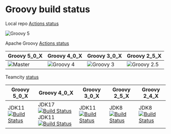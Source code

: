 # Groovy build status

Local repo [Actions status](https://github.com/paulk-asert/groovy-status/actions/workflows/groovy-build-test.yml)

![Groovy 5](https://github.com/paulk-asert/groovy-status/actions/workflows/groovy-build-test.yml/badge.svg)

Apache Groovy [Actions status](https://github.com/apache/groovy/actions/workflows/groovy-build-test.yml)

| Groovy 5_0_X | Groovy 4_0_X | Groovy 3_0_X | Groovy 2_5_X |
| ------------ | ------------ | ------------ | ------------ |
| ![Master](https://github.com/apache/groovy/actions/workflows/groovy-build-test.yml/badge.svg) | ![Groovy 4](https://github.com/apache/groovy/actions/workflows/groovy-build-test.yml/badge.svg?branch=GROOVY_4_0_X) | ![Groovy 3](https://github.com/apache/groovy/actions/workflows/build-test.yml/badge.svg?branch=GROOVY_3_0_X) | ![Groovy 2.5](https://github.com/apache/groovy/actions/workflows/build-test.yml/badge.svg?branch=GROOVY_2_5_X) |

Teamcity [status](https://ci.groovy-lang.org?guest=1)

| Groovy 5_0_X | Groovy 4_0_X | Groovy 3_0_X | Groovy 2_5_X | Groovy 2_4_X |
| ------------ | ------------ | ------------ | ------------ | ------------ |
| JDK11 [![Build Status](http://ci.groovy-lang.org/app/rest/builds/buildType:id:MasterTestJdk11/statusIcon)](http://ci.groovy-lang.org/viewType.html?buildTypeId=MasterTestJdk11&guest=1) | JDK17 [![Build Status](http://ci.groovy-lang.org/app/rest/builds/buildType:id:Groovy40xTestJdk17/statusIcon)](http://ci.groovy-lang.org/viewType.html?buildTypeId=Groovy40xTestJdk17&guest=1) JDK11 [![Build Status](http://ci.groovy-lang.org/app/rest/builds/buildType:id:Groovy_Groovy40xCheckWithCoverageJdk11/statusIcon)](http://ci.groovy-lang.org/viewType.html?buildTypeId=Groovy_Groovy40xCheckWithCoverageJdk11&guest=1) | JDK11 [![Build Status](http://ci.groovy-lang.org/app/rest/builds/buildType:id:Groovy3xCheckCoverageJdk11/statusIcon)](http://ci.groovy-lang.org/viewType.html?buildTypeId=Groovy3xCheckCoverageJdk11&guest=1) | JDK8 [![Build Status](http://ci.groovy-lang.org/app/rest/builds/buildType:id:Groovy25xCheckJdk8/statusIcon)](http://ci.groovy-lang.org/viewType.html?buildTypeId=Groovy25xCheckJdk8&guest=1) | JDK8 [![Build Status](http://ci.groovy-lang.org/app/rest/builds/buildType:id:Groovy24xCheckJdk8/statusIcon)](http://ci.groovy-lang.org/viewType.html?buildTypeId=Groovy24xCheckJdk8&guest=1) |
